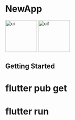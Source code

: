 # NewApp

<a href="https://ibb.co/jbxfhYM"><img src="https://i.ibb.co/4KDtWLT/ui.jpg" alt="ui" border="0" width=100></a>
<a href="https://ibb.co/g3K94g4"><img src="https://i.ibb.co/Ms0SBNB/ui1.jpg" alt="ui1" border="0" width=100></a>

## Getting Started

# flutter pub get
# flutter run
